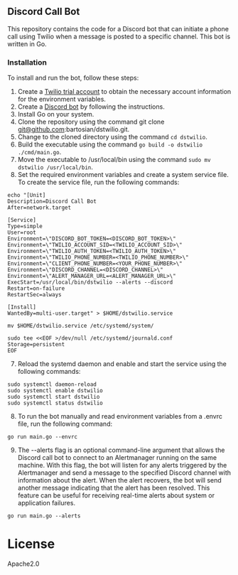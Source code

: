## Discord Call Bot
This repository contains the code for a Discord bot that can initiate a phone call using Twilio when a message is posted to a specific channel. This bot is written in Go.

### Installation

To install and run the bot, follow these steps:

1. Create a [Twilio trial account](https://www.twilio.com/docs/usage/tutorials/how-to-use-your-free-trial-account) to obtain the necessary account information for the environment variables.
2. Create a [Discord bot](https://discordpy.readthedocs.io/en/stable/discord.html) by following the instructions.
3. Install Go on your system.
4. Clone the repository using the command git clone git@github.com:bartosian/dstwilio.git.
5. Change to the cloned directory using the command ``cd dstwilio``.
6. Build the executable using the command ``go build -o dstwilio ./cmd/main.go``.
7. Move the executable to /usr/local/bin using the command ``sudo mv dstwilio /usr/local/bin``.
8. Set the required environment variables and create a system service file. To create the service file, run the following commands:

```shell
echo "[Unit]
Description=Discord Call Bot
After=network.target

[Service]
Type=simple
User=root
Environment=\"DISCORD_BOT_TOKEN=<DISCORD_BOT_TOKEN>\"
Environment=\"TWILIO_ACCOUNT_SID=<TWILIO_ACCOUNT_SID>\"
Environment=\"TWILIO_AUTH_TOKEN=<TWILIO_AUTH_TOKEN>\"
Environment=\"TWILIO_PHONE_NUMBER=<TWILIO_PHONE_NUMBER>\"
Environment=\"CLIENT_PHONE_NUMBER=<YOUR_PHONE_NUMBER>\"
Environment=\"DISCORD_CHANNEL=<DISCORD_CHANNEL>\"
Environment=\"ALERT_MANAGER_URL=<ALERT_MANAGER_URL>\"
ExecStart=/usr/local/bin/dstwilio --alerts --discord
Restart=on-failure
RestartSec=always

[Install]
WantedBy=multi-user.target" > $HOME/dstwilio.service

mv $HOME/dstwilio.service /etc/systemd/system/

sudo tee <<EOF >/dev/null /etc/systemd/journald.conf
Storage=persistent
EOF
```
7. Reload the systemd daemon and enable and start the service using the following commands:

```shell
sudo systemctl daemon-reload
sudo systemctl enable dstwilio
sudo systemctl start dstwilio
sudo systemctl status dstwilio
```

8. To run the bot manually and read environment variables from a .envrc file, run the following command:

```shell
go run main.go --envrc
```

9. The --alerts flag is an optional command-line argument that allows the Discord call bot to connect to an Alertmanager running on the same machine. With this flag, the bot will listen for any alerts triggered by the Alertmanager and send a message to the specified Discord channel with information about the alert. When the alert recovers, the bot will send another message indicating that the alert has been resolved. This feature can be useful for receiving real-time alerts about system or application failures.

```shell
go run main.go --alerts
```

# License

Apache2.0